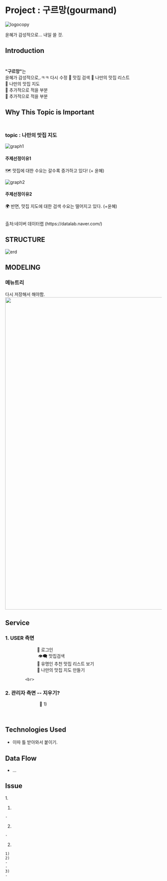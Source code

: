# Project : 구르망(gourmand)

![logocopy](https://user-images.githubusercontent.com/61037197/108632311-8d161480-74b1-11eb-8a4a-f7ac3d26a2af.PNG)


윤혜가 감성적으로... 내일 쓸 것. 

## Introduction <br><br>


<b>"구르망"</b>는 <br> 
윤혜가 감성적으로,.ㅋㅋ 다시 수정
:pretzel: 맛집 검색 
:fries: 나만의 맛집 리스트  <br>
:taco: 나만의 맛집 지도  <br>
:bagel: 추가적으로 적을 부분  <br>
:pizza: 추가적으로 적을 부분 <br>

<p><p>
   
## Why This Topic is Important<br><br>

### topic : 나만의 맛집 지도 <br>

<div>

![graph1](https://user-images.githubusercontent.com/61037197/108643287-52ca6880-74ed-11eb-8310-9532265d8f25.PNG)
#### 주제선정이유1 <br>
:world_map: 맛집에 대한 수요는 갈수록 증가하고 있다!
(+ 윤혜)
<p><p></p>

![graph2](https://user-images.githubusercontent.com/61037197/108643291-552cc280-74ed-11eb-8621-f341e45f8125.PNG)

#### 주제선정이유2<br>
:earth_africa: 반면, 맛집 지도에 대한 검색 수요는 떨어지고 있다. 
(+윤혜)
<p></p>
<br>
출처:네이버 데이터랩 (https://datalab.naver.com/)

## STRUCTURE 


<div>

![erd](https://user-images.githubusercontent.com/61037197/108632719-bdf74900-74b3-11eb-848a-3d3f3e18b5ef.PNG)
  
## MODELING    

### 메뉴트리
<div> 
다시 저장해서 해야함. 
<img width="1000" src="https://github.com/Heart-and-heart/Heart-and-Heart/blob/mergetest/%EB%A9%94%EB%89%B4%ED%8A%B8%EB%A6%AC.png?raw=true">

## Service 
<div>   

### 1. USER 측면
&nbsp;   &nbsp;   &nbsp;   &nbsp;   &nbsp;   &nbsp;   &nbsp;   &nbsp;   &nbsp;   &nbsp;   &nbsp;   &nbsp;   &nbsp;&nbsp;:key: 로그인 <br>
&nbsp;   &nbsp;   &nbsp;   &nbsp;   &nbsp;   &nbsp;   &nbsp;   &nbsp;   &nbsp;   &nbsp;   &nbsp;   &nbsp;   &nbsp;&nbsp;	:eye_speech_bubble: 맛집검색 <br>
&nbsp;   &nbsp;   &nbsp;   &nbsp;   &nbsp;   &nbsp;   &nbsp;   &nbsp;   &nbsp;   &nbsp;   &nbsp;   &nbsp;   &nbsp;&nbsp;:rice_ball: 유명인 추천 맛집 리스트 보기 <br>
&nbsp;   &nbsp;   &nbsp;   &nbsp;   &nbsp;   &nbsp;   &nbsp;   &nbsp;   &nbsp;   &nbsp;   &nbsp;   &nbsp;   &nbsp;&nbsp;:lobster: 나만의 맛집 지도 만들기 <br>

             <br>

### 2. 관리자 측면 -- 지우기?
<div>   
   </br</p>
   
&nbsp;   &nbsp;   &nbsp;   &nbsp;   &nbsp;   &nbsp;   &nbsp;   &nbsp;   &nbsp;   &nbsp;   &nbsp;   &nbsp;   &nbsp;   &nbsp;	:ramen: 1)   <br>


</br></p>

## Technologies Used

+ 이따 틀 받아와서 붙이기. 





## Data Flow
+ ...

## Issue
<div>
1. 
   
   1) 
    - 
   2) 
    - 

2. 
```
1) 
2) 
- 
- 
3)
- 
